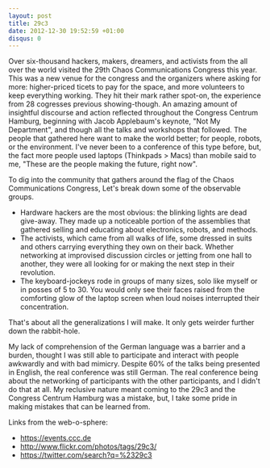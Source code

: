```yaml
---
layout: post
title: 29c3
date: 2012-12-30 19:52:59 +01:00
disqus: 0
---
```

Over six-thousand hackers, makers, dreamers, and activists from the all over the world visited the 29th Chaos Communications Congress this year. This was a new venue for the congress and the organizers where asking for more: higher-priced ticets to pay for the space, and more volunteers to keep everything working. They hit their mark rather spot-on, the experience from 28 cogresses previous showing-though. An amazing amount of insightful discourse and action reflected throughout the Congress Centrum Hamburg, beginning with Jacob Applebaum's keynote, "Not My Department", and though all the talks and workshops that followed. The people that gathered here want to make the world better; for people, robots, or the environment. I've never been to a conference of this type before, but, the fact more people used laptops (Thinkpads > Macs) than mobile said to me, "These are the people making the future, right now".


To dig into the community that gathers around the flag of the Chaos Communications Congress, Let's break down some of the observable groups.

* Hardware hackers are the most obvious: the blinking lights are dead give-away. They made up a noticeable portion of the assemblies that gathered selling and educating about electronics, robots, and methods.
* The activists, which came from all walks of life, some dressed in suits and others carrying everything they own on their back. Whether networking at improvised discussion circles or jetting from one hall to another, they were all looking for or making the next step in their revolution.
* The keyboard-jockeys rode in groups of many sizes, solo like myself or in posses of 5 to 30. You would only see their faces raised from the comforting glow of the laptop screen when loud noises interrupted their concentration.

That's about all the generalizations I will make. It only gets weirder further down the rabbit-hole.


My lack of comprehension of the German language was a barrier and a burden, thought I was still able to participate and interact with people awkwardly and with bad mimicry. Despite 60% of the talks being presented in English, the real conference was still German. The real conference being about the networking of participants with the other participants, and I didn't do that at all. My reclusive nature meant coming to the 29c3 and the Congress Centrum Hamburg was a mistake, but, I take some pride in making mistakes that can be learned from.


Links from the web-o-sphere:

* https://events.ccc.de
* http://www.flickr.com/photos/tags/29c3/
* https://twitter.com/search?q=%2329c3

